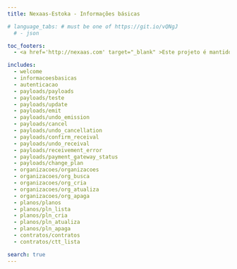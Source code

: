 ```yaml
---
title: Nexaas-Estoka - Informações básicas

# language_tabs: # must be one of https://git.io/vQNgJ
  # - json

toc_footers:
  - <a href='http://nexaas.com' target="_blank" >Este projeto é mantido por Nexaas</a>

includes:
  - welcome
  - informacoesbasicas
  - autenticacao
  - payloads/payloads
  - payloads/teste
  - payloads/update
  - payloads/emit
  - payloads/undo_emission
  - payloads/cancel
  - payloads/undo_cancellation
  - payloads/confirm_receival
  - payloads/undo_receival
  - payloads/receivement_error
  - payloads/payment_gateway_status
  - payloads/change_plan
  - organizacoes/organizacoes
  - organizacoes/org_busca
  - organizacoes/org_cria
  - organizacoes/org_atualiza
  - organizacoes/org_apaga
  - planos/planos
  - planos/pln_lista
  - planos/pln_cria
  - planos/pln_atualiza
  - planos/pln_apaga
  - contratos/contratos
  - contratos/ctt_lista

search: true
---
```

